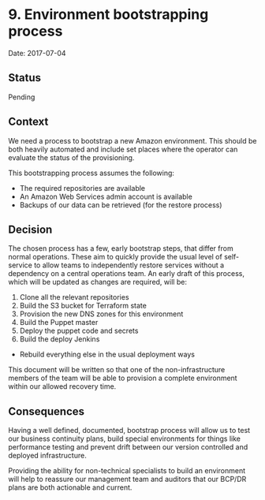 # 9. Environment bootstrapping process

Date: 2017-07-04

## Status

Pending

## Context

We need a process to bootstrap a new Amazon environment. This should be both heavily automated
and include set places where the operator can evaluate the status of the provisioning.

This bootstrapping process assumes the following:

 * The required repositories are available
 * An Amazon Web Services admin account is available
 * Backups of our data can be retrieved (for the restore process)

## Decision

The chosen process has a few, early bootstrap steps, that differ from normal operations. These
aim to quickly provide the usual level of self-service to allow teams to independently
restore services without a dependency on a central operations team. An early draft of
this process, which will be updated as changes are required, will be:

 1. Clone all the relevant repositories
 1. Build the S3 bucket for Terraform state
 1. Provision the new DNS zones for this environment
 1. Build the Puppet master
 1. Deploy the puppet code and secrets
 1. Build the deploy Jenkins
 * Rebuild everything else in the usual deployment ways

This document will be written so that one of the non-infrastructure members of the team
will be able to provision a complete environment within our allowed recovery time.

## Consequences

Having a well defined, documented, bootstrap process will allow us to test our
business continuity plans, build special environments for things like performance testing
and prevent drift between our version controlled and deployed infrastructure.

Providing the ability for non-technical specialists to build an environment will help
to reassure our management team and auditors that our BCP/DR plans are both actionable
and current.
